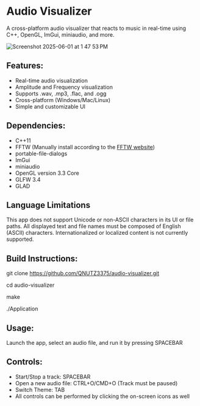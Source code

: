 # Audio Visualizer

A cross-platform audio visualizer that reacts to music in real-time using C++, OpenGL, ImGui, miniaudio, and more.

![Screenshot 2025-06-01 at 1 47 53 PM](https://github.com/user-attachments/assets/5d1de309-db5a-4e33-8cde-f4a65a0e6f0b)

## Features:
- Real-time audio visualization
- Amplitude and Frequency visualization
- Supports .wav, .mp3, .flac, and .ogg
- Cross-platform (Windows/Mac/Linux)
- Simple and customizable UI

## Dependencies:
- C++11
- FFTW (Manually install according to the [FFTW website](https://www.fftw.org/fftw2_doc/fftw_6.html))
- portable-file-dialogs
- ImGui
- miniaudio
- OpenGL version 3.3 Core
- GLFW 3.4
- GLAD



## Language Limitations
This app does not support Unicode or non-ASCII characters in its UI or file paths. All displayed text and file names must be composed of English (ASCII) characters. Internationalized or localized content is not currently supported.

## Build Instructions:
git clone https://github.com/QNUTZ3375/audio-visualizer.git

cd audio-visualizer

make

./Application


## Usage:
Launch the app, select an audio file, and run it by pressing SPACEBAR

## Controls:
- Start/Stop a track: SPACEBAR
- Open a new audio file: CTRL+O/CMD+O (Track must be paused)
- Switch Theme: TAB
- All controls can be performed by clicking the on-screen icons as well
